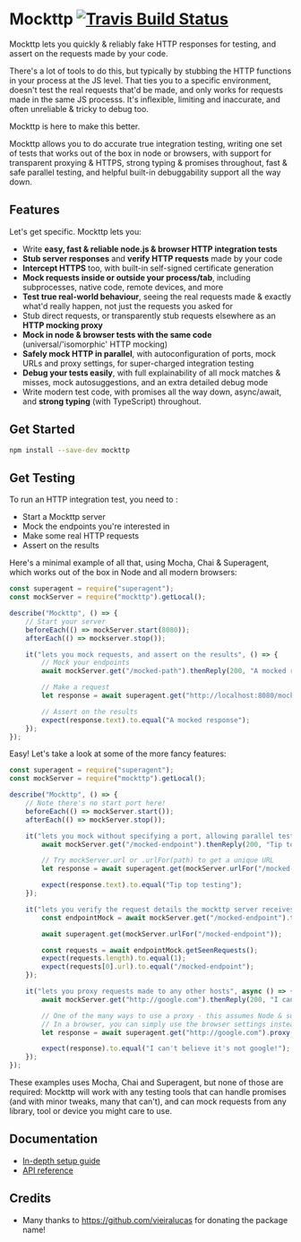 # Mockttp [![Travis Build Status](https://img.shields.io/travis/pimterry/mockttp.svg)](https://travis-ci.org/pimterry/mockttp)

Mockttp lets you quickly & reliably fake HTTP responses for testing, and assert
on the requests made by your code.

There's a lot of tools to do this, but typically by stubbing the HTTP functions in your
process at the JS level. That ties you to a specific environment, doesn't test the
real requests that'd be made, and only works for requests made in the same JS processs.
It's inflexible, limiting and inaccurate, and often unreliable & tricky to debug too.

Mockttp is here to make this better.

Mockttp allows you to do accurate true integration testing, writing one set of tests that
works out of the box in node or browsers, with support for transparent proxying & HTTPS,
strong typing & promises throughout, fast & safe parallel testing, and helpful
built-in debuggability support all the way down.

## Features

Let's get specific. Mockttp lets you:

* Write **easy, fast & reliable node.js & browser HTTP integration tests**
* **Stub server responses** and **verify HTTP requests** made by your code
* **Intercept HTTPS** too, with built-in self-signed certificate generation
* **Mock requests inside or outside your process/tab**, including subprocesses, native code, remote devices, and more
* **Test true real-world behaviour**, seeing the real requests made & exactly what'd really happen, not just the requests you asked for
* Stub direct requests, or transparently stub requests elsewhere as an **HTTP mocking proxy**
* **Mock in node & browser tests with the same code** (universal/'isomorphic' HTTP mocking)
* **Safely mock HTTP in parallel**, with autoconfiguration of ports, mock URLs and proxy settings, for super-charged integration testing
* **Debug your tests easily**, with full explainability of all mock matches & misses, mock autosuggestions, and an extra detailed debug mode
* Write modern test code, with promises all the way down, async/await, and **strong typing** (with TypeScript) throughout.

## Get Started

```bash
npm install --save-dev mockttp
```

## Get Testing

To run an HTTP integration test, you need to :

* Start a Mockttp server
* Mock the endpoints you're interested in
* Make some real HTTP requests
* Assert on the results

Here's a minimal example of all that, using Mocha, Chai & Superagent, which works out of the box in Node and all modern browsers:

```typescript
const superagent = require("superagent");
const mockServer = require("mockttp").getLocal();

describe("Mockttp", () => {
    // Start your server
    beforeEach(() => mockServer.start(8080));
    afterEach(() => mockserver.stop());

    it("lets you mock requests, and assert on the results", () => {
        // Mock your endpoints
        await mockServer.get("/mocked-path").thenReply(200, "A mocked response")

        // Make a request
        let response = await superagent.get("http://localhost:8080/mocked-path");

        // Assert on the results
        expect(response.text).to.equal("A mocked response");
    });
});
```

Easy! Let's take a look at some of the more fancy features:

```typescript
const superagent = require("superagent");
const mockServer = require("mockttp").getLocal();

describe("Mockttp", () => {
    // Note there's no start port here!
    beforeEach(() => mockServer.start());
    afterEach(() => mockServer.stop());

    it("lets you mock without specifying a port, allowing parallel testing", async () => {
        await mockServer.get("/mocked-endpoint").thenReply(200, "Tip top testing")

        // Try mockServer.url or .urlFor(path) to get a unique URL
        let response = await superagent.get(mockServer.urlFor("/mocked-endpoint"));

        expect(response.text).to.equal("Tip top testing");
    });

    it("lets you verify the request details the mockttp server receives", async () => {
        const endpointMock = await mockServer.get("/mocked-endpoint").thenReply(200, "hmm?");

        await superagent.get(mockServer.urlFor("/mocked-endpoint"));

        const requests = await endpointMock.getSeenRequests();
        expect(requests.length).to.equal(1);
        expect(requests[0].url).to.equal("/mocked-endpoint");
    });

    it("lets you proxy requests made to any other hosts", async () => {
        await mockServer.get("http://google.com").thenReply(200, "I can't believe it's not google!");

        // One of the many ways to use a proxy - this assumes Node & superagent-proxy.
        // In a browser, you can simply use the browser settings instead.
        let response = await superagent.get("http://google.com").proxy(server.url);

        expect(response).to.equal("I can't believe it's not google!");
    });
});
```

These examples uses Mocha, Chai and Superagent, but none of those are required: Mockttp will work with any testing tools that can handle promises (and with minor tweaks, many that can't), and can mock requests from any library, tool or device you might care to use.

## Documentation

* [In-depth setup guide](docs/setup.md)
* [API reference](https://pimterry.github.io/mockttp/modules/mockttp.html)

## Credits

* Many thanks to https://github.com/vieiralucas for donating the package name!